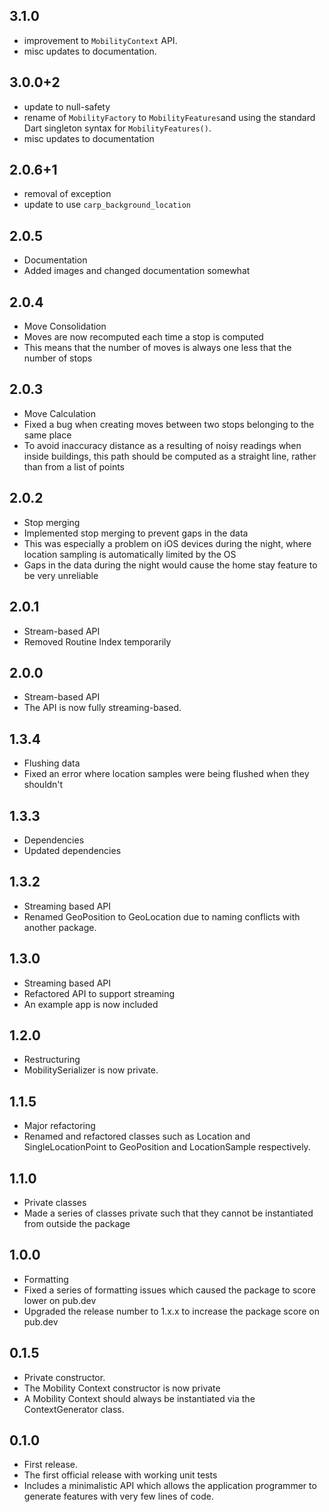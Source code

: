 ## 3.1.0
* improvement to `MobilityContext` API.
* misc updates to documentation.

## 3.0.0+2
* update to null-safety
* rename of `MobilityFactory` to `MobilityFeatures`and using the standard Dart singleton syntax for `MobilityFeatures()`.
* misc updates to documentation

## 2.0.6+1 
* removal of exception
* update to use `carp_background_location`

## 2.0.5
* Documentation
* Added images and changed documentation somewhat

## 2.0.4 
* Move Consolidation
* Moves are now recomputed each time a stop is computed
* This means that the number of moves is always one less that the number of stops

## 2.0.3
* Move Calculation
* Fixed a bug when creating moves between two stops belonging to the same place
* To avoid inaccuracy distance as a resulting of noisy readings when inside buildings, this path should be computed as a straight line, rather than from a list of points

## 2.0.2
* Stop merging
* Implemented stop merging to prevent gaps in the data
* This was especially a problem on iOS devices during the night, where location sampling is automatically limited by the OS
* Gaps in the data during the night would cause the home stay feature to be very unreliable

## 2.0.1
* Stream-based API
* Removed Routine Index temporarily

## 2.0.0
* Stream-based API
* The API is now fully streaming-based.

## 1.3.4
* Flushing data
* Fixed an error where location samples were being flushed when they shouldn't

## 1.3.3
* Dependencies
* Updated dependencies

## 1.3.2
* Streaming based API
* Renamed GeoPosition to GeoLocation due to naming conflicts with another package.

## 1.3.0
* Streaming based API
* Refactored API to support streaming
* An example app is now included

## 1.2.0
* Restructuring
* MobilitySerializer is now private.

## 1.1.5
* Major refactoring
* Renamed and refactored classes such as Location and SingleLocationPoint to GeoPosition and LocationSample respectively.

## 1.1.0
* Private classes
* Made a series of classes private such that they cannot be instantiated from outside the package

## 1.0.0
* Formatting
* Fixed a series of formatting issues which caused the package to score lower on pub.dev
* Upgraded the release number to 1.x.x to increase the package score on pub.dev

## 0.1.5
* Private constructor.
* The Mobility Context constructor is now private
* A Mobility Context should always be instantiated via the ContextGenerator class.

## 0.1.0
* First release.
* The first official release with working unit tests
* Includes a minimalistic API which allows the application programmer to generate features with very few lines of code.
